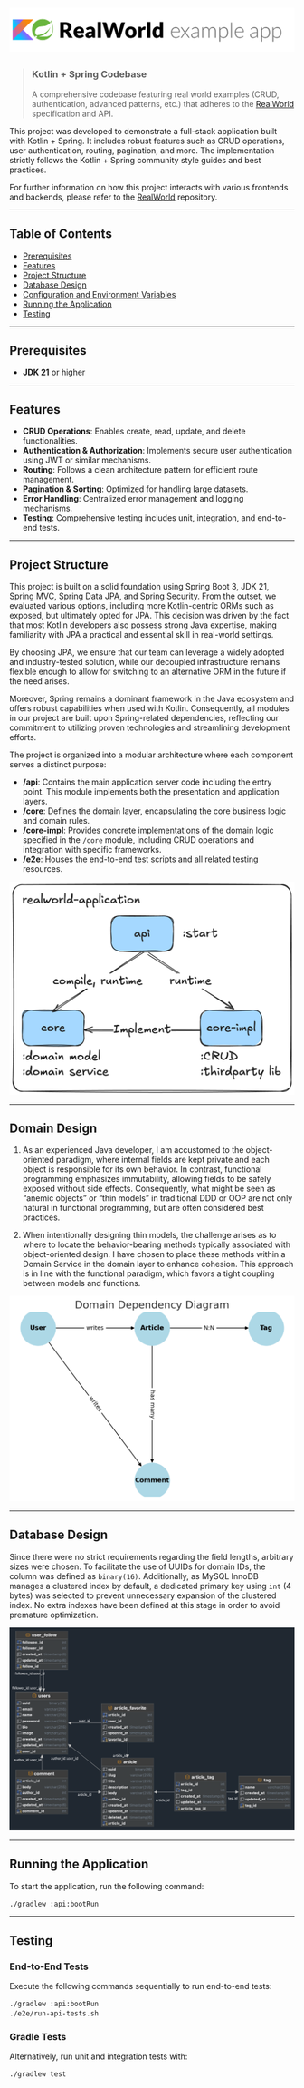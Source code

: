 # ![RealWorld Example App using Kotlin and Spring](logo.png)

> ### Kotlin + Spring Codebase
> A comprehensive codebase featuring real world examples (CRUD, authentication, advanced patterns, etc.) that adheres to
> the [RealWorld](https://github.com/gothinkster/realworld-example-apps) specification and API.

This project was developed to demonstrate a full-stack application built with Kotlin + Spring. It includes robust
features such as CRUD operations, user authentication, routing, pagination, and more. The implementation strictly
follows the Kotlin + Spring community style guides and best practices.

For further information on how this project interacts with various frontends and backends, please refer to
the [RealWorld](https://github.com/gothinkster/realworld) repository.

---

## Table of Contents

- [Prerequisites](#prerequisites)
- [Features](#features)
- [Project Structure](#project-structure)
- [Database Design](#database-design)
- [Configuration and Environment Variables](#configuration-and-environment-variables)
- [Running the Application](#running-the-application)
- [Testing](#testing)

---

## Prerequisites

- **JDK 21** or higher

---

## Features

- **CRUD Operations**: Enables create, read, update, and delete functionalities.
- **Authentication & Authorization**: Implements secure user authentication using JWT or similar mechanisms.
- **Routing**: Follows a clean architecture pattern for efficient route management.
- **Pagination & Sorting**: Optimized for handling large datasets.
- **Error Handling**: Centralized error management and logging mechanisms.
- **Testing**: Comprehensive testing includes unit, integration, and end-to-end tests.

---

## Project Structure

This project is built on a solid foundation using Spring Boot 3, JDK 21, Spring MVC, Spring Data JPA, and Spring Security. From the outset, we evaluated various options, including more Kotlin-centric ORMs such as exposed, but ultimately opted for JPA. This decision was driven by the fact that most Kotlin developers also possess strong Java expertise, making familiarity with JPA a practical and essential skill in real-world settings.

By choosing JPA, we ensure that our team can leverage a widely adopted and industry-tested solution, while our decoupled infrastructure remains flexible enough to allow for switching to an alternative ORM in the future if the need arises.

Moreover, Spring remains a dominant framework in the Java ecosystem and offers robust capabilities when used with Kotlin. Consequently, all modules in our project are built upon Spring-related dependencies, reflecting our commitment to utilizing proven technologies and streamlining development efforts.

The project is organized into a modular architecture where each component serves a distinct purpose:

- **/api**: Contains the main application server code including the entry point. This module implements both the presentation and application layers.
- **/core**: Defines the domain layer, encapsulating the core business logic and domain rules.
- **/core-impl**: Provides concrete implementations of the domain logic specified in the `/core` module, including CRUD operations and integration with specific frameworks.
- **/e2e**: Houses the end-to-end test scripts and all related testing resources.

![](/docs/module-structures.png)

---

## **Domain Design**

1. As an experienced Java developer, I am accustomed to the object-oriented paradigm, where internal fields are kept private and each object is responsible for its own behavior. In contrast, functional programming emphasizes immutability, allowing fields to be safely exposed without side effects. Consequently, what might be seen as “anemic objects” or “thin models” in traditional DDD or OOP are not only natural in functional programming, but are often considered best practices.

2. When intentionally designing thin models, the challenge arises as to where to locate the behavior-bearing methods typically associated with object-oriented design. I have chosen to place these methods within a Domain Service in the domain layer to enhance cohesion. This approach is in line with the functional paradigm, which favors a tight coupling between models and functions.

![Domain Design](/docs/domain.png)

---

## **Database Design**

Since there were no strict requirements regarding the field lengths, arbitrary sizes were chosen. To facilitate the use
of UUIDs for domain IDs, the column was defined as `binary(16)`. Additionally, as MySQL InnoDB manages a clustered index
by default, a dedicated primary key using `int` (4 bytes) was selected to prevent unnecessary expansion of the clustered
index. No extra indexes have been defined at this stage in order to avoid premature optimization.

![Schema Diagram](/docs/schema.png)

---

## Running the Application

To start the application, run the following command:

```bash
./gradlew :api:bootRun
```

---

## Testing

### End-to-End Tests

Execute the following commands sequentially to run end-to-end tests:

```bash
./gradlew :api:bootRun
./e2e/run-api-tests.sh
```

### Gradle Tests

Alternatively, run unit and integration tests with:

```bash
./gradlew test
```